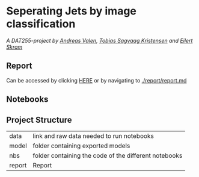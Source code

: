 # Seperating Jets by image classification
*A DAT255-project by [Andreas Valen](https://github.com/andreasvalen), [Tobias Sagvaag Kristensen](https://github.com/Tobbelobby) and [Eilert Skram](https://github.com/EilertSkram)*

## Report

Can be accessed by clicking [HERE](https://github.com/EilertSkram/Seperating-Jets-by-image-classification/blob/main/report/report.md) or by navigating to [./report/report.md](https://github.com/EilertSkram/Seperating-Jets-by-image-classification/blob/main/report/report.md)

## Notebooks

## Project Structure
|          |      |
|--------------|-----------|
| data | link and raw data needed to run notebooks     | 
| model      | folder containing exported models | 
| nbs         | folder containing the code of the different notebooks     |
|  report        | Report    |
